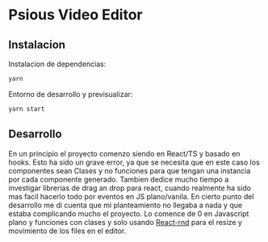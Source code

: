 # Psious Video Editor

## Instalacion

Instalacion de dependencias: 

```sh
yarn
```

Entorno de desarrollo y previsualizar:

```sh
yarn start
```

## Desarrollo

En un principio el proyecto comenzo siendo en React/TS y basado en hooks.
Esto ha sido un grave error, ya que se necesita que en este caso los componentes sean Clases y no funciones para que tengan una instancia por cada componente generado.
Tambien dedice mucho tiempo a investigar librerias de drag an drop para react, cuando realmente ha sido mas facil hacerlo todo por eventos en JS plano/vanila.
En cierto punto del desarrollo me di cuenta que mi planteamiento no llegaba a nada y que estaba complicando mucho el proyecto. Lo comence de 0 en Javascript plano y funciones con clases y solo usando [React-rnd](https://github.com/bokuweb/react-rnd) para el resize y movimiento de los files en el editor.
